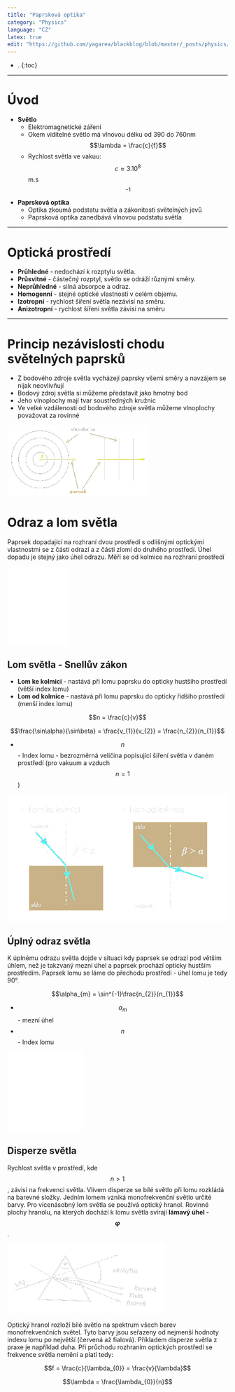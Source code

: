 ```yaml
---
title: "Paprsková optika"
category: "Physics"
language: "CZ"
latex: true
edit: "https://github.com/yagarea/blackblog/blob/master/_posts/physics/2020-05-22-paprskova-optika.md?plain=1"
---
```


- .
{:toc}
---

# Úvod
- **Světlo**
	- Elektromagnetické záření
	- Okem viditelné světlo má vlnovou délku od 390 do 760nm $$\lambda = \frac{c}{f}$$
	- Rychlost světla ve vakuu: $$c \approx 3.10^{8}$$ m.s$$^{-1}$$
- **Paprsková optika**
	- Optika zkoumá podstatu světla a zákonitosti světelných jevů
	- Paprsková optika zanedbává vlnovou podstatu světla

---

# Optická prostředí
- **Průhledné** - nedochází k rozptylu světla.
- **Průsvitné** - částečný rozptyl, světlo se odráží různými směry.
- **Neprůhledné** - silná absorpce a odraz.
- **Homogenní** - stejné optické vlastnosti v celém objemu.
- **Izotropní** - rychlost šíření světla nezávisí na směru.
- **Anizotropní** - rychlost šíření světla závisí na směru

---

# Princip nezávislosti chodu světelných paprsků
- Z bodového zdroje světla vycházejí paprsky všemi směry a navzájem se nijak neovlivňují
- Bodový zdroj světla si můžeme představit jako hmotný bod
- Jeho vlnoplochy mají tvar soustředných kružnic
- Ve velké vzdálenosti od bodového zdroje světla můžeme vlnoplochy považovat za rovinné

![Paprsky](/assets/img/physics/paprskova-optika/paprsky.png)

# Odraz a lom světla
Paprsek dopadající na rozhraní dvou prostředí s odlišnými optickými vlastnostmi se z části odrazí a z části zlomí do druhého prostředí. Úhel dopadu je stejný jako úhel odrazu. Měří se od kolmice na rozhraní prostředí

![Odraz a lom](/assets/img/physics/paprskova-optika/odraz-a-lom.png)

## Lom světla - Snellův zákon
- **Lom ke kolmici** - nastává při lomu paprsku do opticky hustšího prostředí (větší index lomu)
- **Lom od kolmice** - nastává při lomu paprsku do opticky řidšího prostředí (menší index lomu)

$$n = \frac{c}{v}$$

$$\frac{\sin\alpha}{\sin\beta} = \frac{v_{1}}{v_{2}} = \frac{n_{2}}{n_{1}}$$

- $$n$$ - Index lomu - bezrozměrná veličina popisující šíření světla v daném prostředí (pro vakuum a vzduch $$n = 1$$)

![Lomy](/assets/img/physics/paprskova-optika/lomy.png)

## Úplný odraz světla
K úplnému odrazu světla dojde v situaci kdy paprsek se odrazí pod větším úhlem, než je takzvaný mezní úhel a paprsek prochází opticky hustším prostředím. Paprsek lomu se láme do přechodu prostředí - úhel lomu je tedy 90°.

$$\alpha_{m} = \sin^{-1}\frac{n_{2}}{n_{1}}$$

- $$\alpha_{m}$$ - mezní úhel
- $$n$$ - Index lomu

![Odrazy](/assets/img/physics/paprskova-optika/odrazy.png)

## Disperze světla
Rychlost světla v prostředí, kde $$n>1$$, závisí na frekvenci světla. Vlivem disperze se bílé světlo při lomu rozkládá na barevné složky. Jedním lomem vzniká monofrekvenční světlo určité barvy. Pro vícenásobný lom světla se používá optický hranol. Rovinné plochy hranolu, na kterých dochází k lomu světla svírají **lámavý úhel - $$\varphi$$**.

![Disperze](/assets/img/physics/paprskova-optika/disperze.png)

Optický hranol rozloží bílé světlo na spektrum všech barev monofrekvenčních světel. Tyto barvy jsou seřazeny od nejmenší hodnoty indexu lomu po největší (červená až fialová). Příkladem disperze světla z praxe je například duha. Při průchodu rozhraním optických prostředí se frekvence světla nemění a platí tedy:

$$f = \frac{c}{\lambda_{0}} = \frac{v}{\lambda}$$

$$\lambda = \frac{\lambda_{0}}{n}$$

